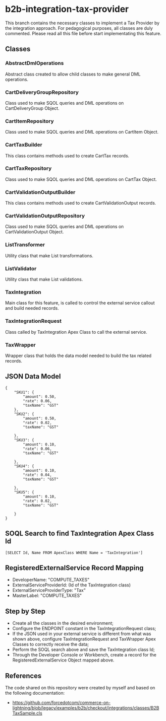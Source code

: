 # b2b-integration-tax-provider

This branch contains the necessary classes to implement a Tax Provider by the integration approach. For pedagogical purposes, all classes are duly commented. Please read all this file before start implementating this feature.


## Classes

### AbstractDmlOperations
Abstract class created to allow child classes to make general DML operations.
### CartDeliveryGroupRepository
Class used to make SQOL queries and DML operations on CartDeliveryGroup Object.
### CartItemRepository
Class used to make SQOL queries and DML operations on CartItem Object.
### CartTaxBuilder
This class contains methods used to create CartTax records.
### CartTaxRepository
Class used to make SQOL queries and DML operations on CartTax Object.
### CartValidationOutputBuilder
This class contains methods used to create CartValidationOutput records.
### CartValidationOutputRepository
Class used to make SQOL queries and DML operations on CartValidationOutput Object.
### ListTransformer
Utility class that make List transformations.
### ListValidator
Utility class that make List validations.
### TaxIntegration
Main class for this feature, is called to control the external service callout and build needed records.
### TaxIntegrationRequest
Class called by TaxIntegration Apex Class to call the external service.
### TaxWrapper
Wrapper class that holds the data model needed to build the tax related records.


## JSON Data Model
```
{
    "SKU1": {
        "amount": 0.50,
        "rate": 0.06,
        "taxName": "GST"
    },
    "SKU2": {
        "amount": 0.50,
        "rate": 0.02,
        "taxName": "GST"
    
    },
    "SKU3": {
        "amount": 0.10,
        "rate": 0.06,
        "taxName": "GST"
    
    },
    "SKU4": {
        "amount": 0.10,
        "rate": 0.04,
        "taxName": "GST"
    
    },
    "SKU5": {
        "amount": 0.10,
        "rate": 0.02,
        "taxName": "GST"
    
    }
}
```


## SOQL Search to find TaxIntegration Apex Class Id
```
[SELECT Id, Name FROM ApexClass WHERE Name = 'TaxIntegration']
```


## RegisteredExternalService Record Mapping
- DeveloperName: "COMPUTE_TAXES"
- ExternalServiceProviderId: (Id of the TaxIntegration class)
- ExternalServiceProviderType: "Tax"
- MasterLabel: "COMPUTE_TAXES"


## Step by Step
- Create all the classes in the desired environment;
- Configure the ENDPOINT constant in the TaxIntegrationRequest class;
- If the JSON used in your external service is different from what was shown above, configure TaxIntegrationRequest and TaxWrapper Apex Classes to correctly receive the data;
- Perform the SOQL search above and save the TaxIntegration class Id;
- Through the Developer Console or Workbench, create a record for the RegisteredExternalService Object mapped above.


## References

The code shared on this repository were created by myself and based on the following documentation:
- https://github.com/forcedotcom/commerce-on-lightning/blob/legacy/examples/b2b/checkout/integrations/classes/B2BTaxSample.cls
